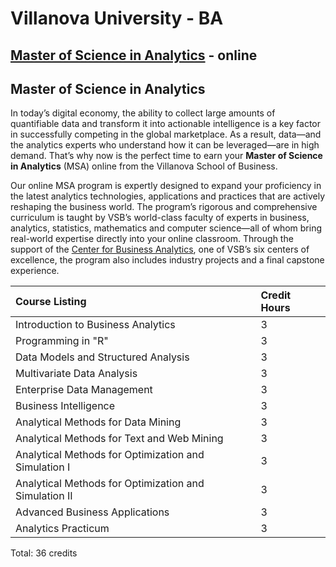 # Villanova University - BA

## [Master of Science in Analytics](https://www1.villanova.edu/villanova/business/graduate/specializedprograms/msa.html) - online

## 

## Master of Science in Analytics

In today’s digital economy, the ability to collect large amounts of quantifiable data and transform it into actionable intelligence is a key factor in successfully competing in the global marketplace. As a result, data—and the analytics experts who understand how it can be leveraged—are in high demand. That’s why now is the perfect time to earn your **Master of Science in Analytics** \(MSA\) online from the Villanova School of Business.

Our online MSA program is expertly designed to expand your proficiency in the latest analytics technologies, applications and practices that are actively reshaping the business world. The program’s rigorous and comprehensive curriculum is taught by VSB’s world-class faculty of experts in business, analytics, statistics, mathematics and computer science—all of whom bring real-world expertise directly into your online classroom. Through the support of the [Center for Business Analytics](http://www1.villanova.edu/villanova/business/centers/businessanalytics.html), one of VSB’s six centers of excellence, the program also includes industry projects and a final capstone experience.  



| Course Listing | Credit Hours |
| :--- | :--- |
| Introduction to Business Analytics | 3 |
| Programming in "R" | 3 |
| Data Models and Structured Analysis | 3 |
| Multivariate Data Analysis | 3 |
| Enterprise Data Management | 3 |
| Business Intelligence | 3 |
| Analytical Methods for Data Mining | 3 |
| Analytical Methods for Text and Web Mining | 3 |
| Analytical Methods for Optimization and Simulation I | 3 |
| Analytical Methods for Optimization and Simulation II | 3 |
| Advanced Business Applications | 3 |
| Analytics Practicum | 3 |

Total: 36 credits

